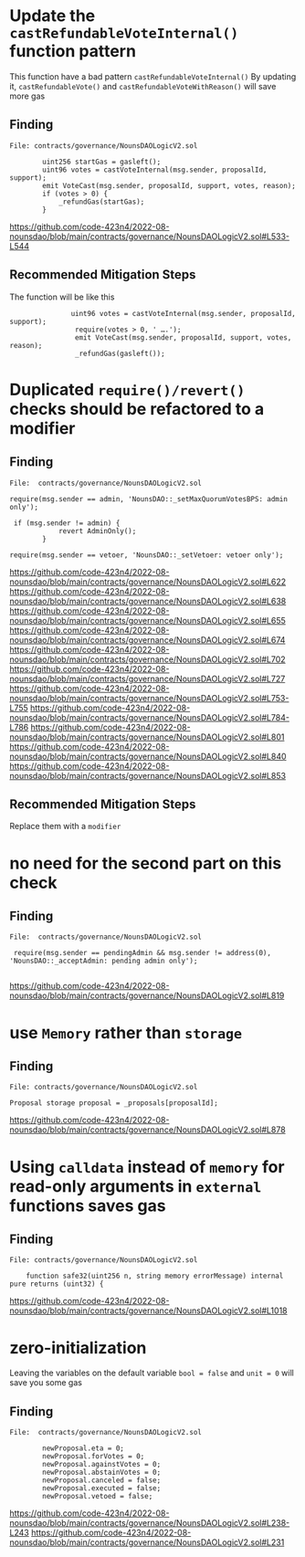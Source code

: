 # Update the `castRefundableVoteInternal()` function pattern  
This function have a bad pattern  `castRefundableVoteInternal()` 
By updating it, `castRefundableVote()` and `castRefundableVoteWithReason()` will save more gas
## Finding
```
File: contracts/governance/NounsDAOLogicV2.sol

        uint256 startGas = gasleft();
        uint96 votes = castVoteInternal(msg.sender, proposalId, support);
        emit VoteCast(msg.sender, proposalId, support, votes, reason);
        if (votes > 0) {
            _refundGas(startGas);
        }

```
https://github.com/code-423n4/2022-08-nounsdao/blob/main/contracts/governance/NounsDAOLogicV2.sol#L533-L544

## Recommended Mitigation Steps
The function will be like this
```
               uint96 votes = castVoteInternal(msg.sender, proposalId, support);
                require(votes > 0, ' ….');
                emit VoteCast(msg.sender, proposalId, support, votes, reason);
                _refundGas(gasleft());

```
# Duplicated `require()/revert()` checks should be refactored to a modifier
## Finding
```
File:  contracts/governance/NounsDAOLogicV2.sol

require(msg.sender == admin, 'NounsDAO::_setMaxQuorumVotesBPS: admin only');

 if (msg.sender != admin) {
            revert AdminOnly();
        }

require(msg.sender == vetoer, 'NounsDAO::_setVetoer: vetoer only');
```
https://github.com/code-423n4/2022-08-nounsdao/blob/main/contracts/governance/NounsDAOLogicV2.sol#L622
https://github.com/code-423n4/2022-08-nounsdao/blob/main/contracts/governance/NounsDAOLogicV2.sol#L638
https://github.com/code-423n4/2022-08-nounsdao/blob/main/contracts/governance/NounsDAOLogicV2.sol#L655
https://github.com/code-423n4/2022-08-nounsdao/blob/main/contracts/governance/NounsDAOLogicV2.sol#L674
https://github.com/code-423n4/2022-08-nounsdao/blob/main/contracts/governance/NounsDAOLogicV2.sol#L702
https://github.com/code-423n4/2022-08-nounsdao/blob/main/contracts/governance/NounsDAOLogicV2.sol#L727
https://github.com/code-423n4/2022-08-nounsdao/blob/main/contracts/governance/NounsDAOLogicV2.sol#L753-L755
https://github.com/code-423n4/2022-08-nounsdao/blob/main/contracts/governance/NounsDAOLogicV2.sol#L784-L786
https://github.com/code-423n4/2022-08-nounsdao/blob/main/contracts/governance/NounsDAOLogicV2.sol#L801
https://github.com/code-423n4/2022-08-nounsdao/blob/main/contracts/governance/NounsDAOLogicV2.sol#L840
https://github.com/code-423n4/2022-08-nounsdao/blob/main/contracts/governance/NounsDAOLogicV2.sol#L853

## Recommended Mitigation Steps
Replace them with a `modifier`
# no need for the second part on this check
## Finding
```
File:  contracts/governance/NounsDAOLogicV2.sol

 require(msg.sender == pendingAdmin && msg.sender != address(0), 'NounsDAO::_acceptAdmin: pending admin only');


```
https://github.com/code-423n4/2022-08-nounsdao/blob/main/contracts/governance/NounsDAOLogicV2.sol#L819

# use `Memory` rather than `storage`
## Finding
```
File: contracts/governance/NounsDAOLogicV2.sol

Proposal storage proposal = _proposals[proposalId];
```
https://github.com/code-423n4/2022-08-nounsdao/blob/main/contracts/governance/NounsDAOLogicV2.sol#L878
# Using `calldata` instead of `memory` for read-only arguments in `external` functions saves gas
## Finding
```
File: contracts/governance/NounsDAOLogicV2.sol

    function safe32(uint256 n, string memory errorMessage) internal pure returns (uint32) {

```
https://github.com/code-423n4/2022-08-nounsdao/blob/main/contracts/governance/NounsDAOLogicV2.sol#L1018

# zero-initialization
Leaving the variables on the default variable `bool = false` and `unit = 0` will save you some gas
## Finding
```
File:  contracts/governance/NounsDAOLogicV2.sol

        newProposal.eta = 0;
        newProposal.forVotes = 0;
        newProposal.againstVotes = 0;
        newProposal.abstainVotes = 0;
        newProposal.canceled = false;
        newProposal.executed = false;
        newProposal.vetoed = false;

```
https://github.com/code-423n4/2022-08-nounsdao/blob/main/contracts/governance/NounsDAOLogicV2.sol#L238-L243
https://github.com/code-423n4/2022-08-nounsdao/blob/main/contracts/governance/NounsDAOLogicV2.sol#L231
